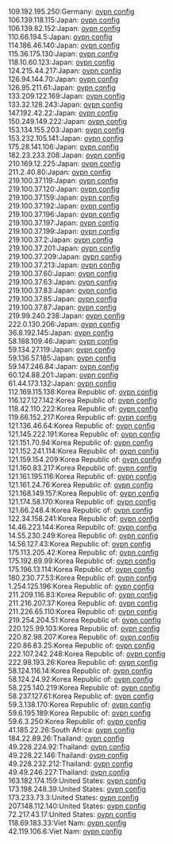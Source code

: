109.192.195.250:Germany: [ovpn config](vpn/109_192_195_250.ovpn)  
106.139.118.115:Japan: [ovpn config](vpn/106_139_118_115.ovpn)  
106.139.82.152:Japan: [ovpn config](vpn/106_139_82_152.ovpn)  
110.66.194.5:Japan: [ovpn config](vpn/110_66_194_5.ovpn)  
114.186.46.140:Japan: [ovpn config](vpn/114_186_46_140.ovpn)  
115.36.175.130:Japan: [ovpn config](vpn/115_36_175_130.ovpn)  
118.10.60.123:Japan: [ovpn config](vpn/118_10_60_123.ovpn)  
124.215.44.217:Japan: [ovpn config](vpn/124_215_44_217.ovpn)  
126.94.144.70:Japan: [ovpn config](vpn/126_94_144_70.ovpn)  
126.95.211.61:Japan: [ovpn config](vpn/126_95_211_61.ovpn)  
133.209.122.169:Japan: [ovpn config](vpn/133_209_122_169.ovpn)  
133.32.128.243:Japan: [ovpn config](vpn/133_32_128_243.ovpn)  
147.192.42.22:Japan: [ovpn config](vpn/147_192_42_22.ovpn)  
150.249.149.222:Japan: [ovpn config](vpn/150_249_149_222.ovpn)  
153.134.155.203:Japan: [ovpn config](vpn/153_134_155_203.ovpn)  
153.232.105.141:Japan: [ovpn config](vpn/153_232_105_141.ovpn)  
175.28.141.106:Japan: [ovpn config](vpn/175_28_141_106.ovpn)  
182.23.233.208:Japan: [ovpn config](vpn/182_23_233_208.ovpn)  
210.169.12.225:Japan: [ovpn config](vpn/210_169_12_225.ovpn)  
211.2.40.80:Japan: [ovpn config](vpn/211_2_40_80.ovpn)  
219.100.37.119:Japan: [ovpn config](vpn/219_100_37_119.ovpn)  
219.100.37.120:Japan: [ovpn config](vpn/219_100_37_120.ovpn)  
219.100.37.159:Japan: [ovpn config](vpn/219_100_37_159.ovpn)  
219.100.37.192:Japan: [ovpn config](vpn/219_100_37_192.ovpn)  
219.100.37.196:Japan: [ovpn config](vpn/219_100_37_196.ovpn)  
219.100.37.197:Japan: [ovpn config](vpn/219_100_37_197.ovpn)  
219.100.37.199:Japan: [ovpn config](vpn/219_100_37_199.ovpn)  
219.100.37.2:Japan: [ovpn config](vpn/219_100_37_2.ovpn)  
219.100.37.201:Japan: [ovpn config](vpn/219_100_37_201.ovpn)  
219.100.37.209:Japan: [ovpn config](vpn/219_100_37_209.ovpn)  
219.100.37.213:Japan: [ovpn config](vpn/219_100_37_213.ovpn)  
219.100.37.60:Japan: [ovpn config](vpn/219_100_37_60.ovpn)  
219.100.37.63:Japan: [ovpn config](vpn/219_100_37_63.ovpn)  
219.100.37.83:Japan: [ovpn config](vpn/219_100_37_83.ovpn)  
219.100.37.85:Japan: [ovpn config](vpn/219_100_37_85.ovpn)  
219.100.37.87:Japan: [ovpn config](vpn/219_100_37_87.ovpn)  
219.99.240.238:Japan: [ovpn config](vpn/219_99_240_238.ovpn)  
222.0.130.206:Japan: [ovpn config](vpn/222_0_130_206.ovpn)  
36.8.192.145:Japan: [ovpn config](vpn/36_8_192_145.ovpn)  
58.188.109.46:Japan: [ovpn config](vpn/58_188_109_46.ovpn)  
59.134.27.119:Japan: [ovpn config](vpn/59_134_27_119.ovpn)  
59.136.57.185:Japan: [ovpn config](vpn/59_136_57_185.ovpn)  
59.147.246.84:Japan: [ovpn config](vpn/59_147_246_84.ovpn)  
60.124.88.201:Japan: [ovpn config](vpn/60_124_88_201.ovpn)  
61.44.173.132:Japan: [ovpn config](vpn/61_44_173_132.ovpn)  
112.169.115.138:Korea Republic of: [ovpn config](vpn/112_169_115_138.ovpn)  
116.127.127.142:Korea Republic of: [ovpn config](vpn/116_127_127_142.ovpn)  
118.42.110.222:Korea Republic of: [ovpn config](vpn/118_42_110_222.ovpn)  
119.66.152.217:Korea Republic of: [ovpn config](vpn/119_66_152_217.ovpn)  
121.136.46.64:Korea Republic of: [ovpn config](vpn/121_136_46_64.ovpn)  
121.145.222.191:Korea Republic of: [ovpn config](vpn/121_145_222_191.ovpn)  
121.151.70.94:Korea Republic of: [ovpn config](vpn/121_151_70_94.ovpn)  
121.152.241.114:Korea Republic of: [ovpn config](vpn/121_152_241_114.ovpn)  
121.159.154.209:Korea Republic of: [ovpn config](vpn/121_159_154_209.ovpn)  
121.160.83.217:Korea Republic of: [ovpn config](vpn/121_160_83_217.ovpn)  
121.161.195.116:Korea Republic of: [ovpn config](vpn/121_161_195_116.ovpn)  
121.161.24.76:Korea Republic of: [ovpn config](vpn/121_161_24_76.ovpn)  
121.168.149.157:Korea Republic of: [ovpn config](vpn/121_168_149_157.ovpn)  
121.174.58.170:Korea Republic of: [ovpn config](vpn/121_174_58_170.ovpn)  
121.66.248.4:Korea Republic of: [ovpn config](vpn/121_66_248_4.ovpn)  
122.34.158.241:Korea Republic of: [ovpn config](vpn/122_34_158_241.ovpn)  
14.46.223.144:Korea Republic of: [ovpn config](vpn/14_46_223_144.ovpn)  
14.55.230.249:Korea Republic of: [ovpn config](vpn/14_55_230_249.ovpn)  
14.56.127.43:Korea Republic of: [ovpn config](vpn/14_56_127_43.ovpn)  
175.113.205.42:Korea Republic of: [ovpn config](vpn/175_113_205_42.ovpn)  
175.192.69.99:Korea Republic of: [ovpn config](vpn/175_192_69_99.ovpn)  
175.196.13.114:Korea Republic of: [ovpn config](vpn/175_196_13_114.ovpn)  
180.230.77.53:Korea Republic of: [ovpn config](vpn/180_230_77_53.ovpn)  
1.254.125.196:Korea Republic of: [ovpn config](vpn/1_254_125_196.ovpn)  
211.209.116.83:Korea Republic of: [ovpn config](vpn/211_209_116_83.ovpn)  
211.216.207.37:Korea Republic of: [ovpn config](vpn/211_216_207_37.ovpn)  
211.226.65.110:Korea Republic of: [ovpn config](vpn/211_226_65_110.ovpn)  
219.254.204.51:Korea Republic of: [ovpn config](vpn/219_254_204_51.ovpn)  
220.125.99.103:Korea Republic of: [ovpn config](vpn/220_125_99_103.ovpn)  
220.82.98.207:Korea Republic of: [ovpn config](vpn/220_82_98_207.ovpn)  
220.86.83.25:Korea Republic of: [ovpn config](vpn/220_86_83_25.ovpn)  
222.107.242.248:Korea Republic of: [ovpn config](vpn/222_107_242_248.ovpn)  
222.98.193.26:Korea Republic of: [ovpn config](vpn/222_98_193_26.ovpn)  
58.124.116.14:Korea Republic of: [ovpn config](vpn/58_124_116_14.ovpn)  
58.124.24.92:Korea Republic of: [ovpn config](vpn/58_124_24_92.ovpn)  
58.225.140.219:Korea Republic of: [ovpn config](vpn/58_225_140_219.ovpn)  
58.237.127.61:Korea Republic of: [ovpn config](vpn/58_237_127_61.ovpn)  
59.3.138.170:Korea Republic of: [ovpn config](vpn/59_3_138_170.ovpn)  
59.6.195.189:Korea Republic of: [ovpn config](vpn/59_6_195_189.ovpn)  
59.6.3.250:Korea Republic of: [ovpn config](vpn/59_6_3_250.ovpn)  
41.185.22.26:South Africa: [ovpn config](vpn/41_185_22_26.ovpn)  
184.22.89.26:Thailand: [ovpn config](vpn/184_22_89_26.ovpn)  
49.228.224.92:Thailand: [ovpn config](vpn/49_228_224_92.ovpn)  
49.228.22.146:Thailand: [ovpn config](vpn/49_228_22_146.ovpn)  
49.228.232.212:Thailand: [ovpn config](vpn/49_228_232_212.ovpn)  
49.49.246.227:Thailand: [ovpn config](vpn/49_49_246_227.ovpn)  
163.182.174.159:United States: [ovpn config](vpn/163_182_174_159.ovpn)  
173.198.248.39:United States: [ovpn config](vpn/173_198_248_39.ovpn)  
173.233.73.3:United States: [ovpn config](vpn/173_233_73_3.ovpn)  
207.148.112.140:United States: [ovpn config](vpn/207_148_112_140.ovpn)  
72.217.43.17:United States: [ovpn config](vpn/72_217_43_17.ovpn)  
118.69.183.33:Viet Nam: [ovpn config](vpn/118_69_183_33.ovpn)  
42.119.106.6:Viet Nam: [ovpn config](vpn/42_119_106_6.ovpn)  
